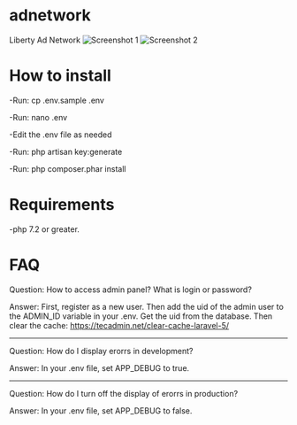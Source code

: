 # adnetwork
Liberty Ad Network
![Screenshot 1](https://github.com/greenrobotllc/adnetwork/blob/master/sampleimages/image1.png)
![Screenshot 2](https://github.com/greenrobotllc/adnetwork/blob/master/sampleimages/image2.png)


# How to install

-Run:
cp .env.sample .env

-Run:
nano .env

-Edit the .env file as needed

-Run: 
php artisan key:generate


-Run:
php composer.phar install

# Requirements

-php 7.2 or greater.

# FAQ
Question: How to access admin panel? What is login or password?

Answer: First, register as a new user. Then add the uid of the admin user to the ADMIN_ID variable in your .env. Get the uid from the database. Then clear the cache: https://tecadmin.net/clear-cache-laravel-5/

---


Question: How do I display erorrs in development?

Answer: In your .env file, set APP_DEBUG to true.

---

Question: How do I turn off the display of erorrs in production?

Answer: In your .env file, set APP_DEBUG to false.
